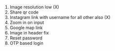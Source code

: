 1. Image resolution low (X)
2. Share qr code 
3. Instagram link with username for all other also (X)
4. Zoom in on input
5. Google map link
6. Image in header fix
7. Reset password
8. OTP based login
